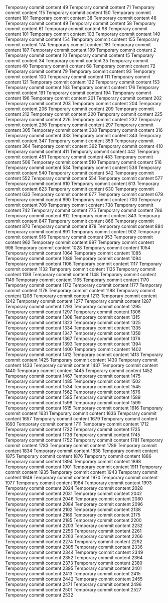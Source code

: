 Temporary commit content 49
Temporary commit content 71
Temporary commit content 115
Temporary commit content 150
Temporary commit content 181
Temporary commit content 38
Temporary commit content 48
Temporary commit content 49
Temporary commit content 58
Temporary commit content 61
Temporary commit content 98
Temporary commit content 101
Temporary commit content 103
Temporary commit content 140
Temporary commit content 154
Temporary commit content 155
Temporary commit content 174
Temporary commit content 181
Temporary commit content 187
Temporary commit content 189
Temporary commit content 2
Temporary commit content 10
Temporary commit content 15
Temporary commit content 34
Temporary commit content 35
Temporary commit content 40
Temporary commit content 68
Temporary commit content 72
Temporary commit content 79
Temporary commit content 93
Temporary commit content 100
Temporary commit content 111
Temporary commit content 121
Temporary commit content 132
Temporary commit content 153
Temporary commit content 163
Temporary commit content 176
Temporary commit content 191
Temporary commit content 194
Temporary commit content 196
Temporary commit content 201
Temporary commit content 202
Temporary commit content 203
Temporary commit content 204
Temporary commit content 206
Temporary commit content 209
Temporary commit content 212
Temporary commit content 220
Temporary commit content 225
Temporary commit content 226
Temporary commit content 232
Temporary commit content 296
Temporary commit content 297
Temporary commit content 305
Temporary commit content 308
Temporary commit content 316
Temporary commit content 333
Temporary commit content 343
Temporary commit content 347
Temporary commit content 359
Temporary commit content 364
Temporary commit content 392
Temporary commit content 410
Temporary commit content 411
Temporary commit content 442
Temporary commit content 451
Temporary commit content 483
Temporary commit content 506
Temporary commit content 510
Temporary commit content 516
Temporary commit content 534
Temporary commit content 538
Temporary commit content 540
Temporary commit content 542
Temporary commit content 552
Temporary commit content 554
Temporary commit content 577
Temporary commit content 610
Temporary commit content 613
Temporary commit content 623
Temporary commit content 630
Temporary commit content 633
Temporary commit content 677
Temporary commit content 679
Temporary commit content 690
Temporary commit content 700
Temporary commit content 709
Temporary commit content 738
Temporary commit content 742
Temporary commit content 775
Temporary commit content 786
Temporary commit content 812
Temporary commit content 843
Temporary commit content 847
Temporary commit content 866
Temporary commit content 870
Temporary commit content 878
Temporary commit content 884
Temporary commit content 891
Temporary commit content 902
Temporary commit content 916
Temporary commit content 953
Temporary commit content 962
Temporary commit content 997
Temporary commit content 998
Temporary commit content 1028
Temporary commit content 1054
Temporary commit content 1064
Temporary commit content 1085
Temporary commit content 1089
Temporary commit content 1094
Temporary commit content 1106
Temporary commit content 1117
Temporary commit content 1132
Temporary commit content 1135
Temporary commit content 1139
Temporary commit content 1148
Temporary commit content 1149
Temporary commit content 1165
Temporary commit content 1170
Temporary commit content 1172
Temporary commit content 1177
Temporary commit content 1178
Temporary commit content 1198
Temporary commit content 1208
Temporary commit content 1213
Temporary commit content 1242
Temporary commit content 1277
Temporary commit content 1287
Temporary commit content 1293
Temporary commit content 1295
Temporary commit content 1297
Temporary commit content 1306
Temporary commit content 1308
Temporary commit content 1315
Temporary commit content 1323
Temporary commit content 1325
Temporary commit content 1334
Temporary commit content 1335
Temporary commit content 1347
Temporary commit content 1358
Temporary commit content 1367
Temporary commit content 1376
Temporary commit content 1393
Temporary commit content 1394
Temporary commit content 1400
Temporary commit content 1402
Temporary commit content 1412
Temporary commit content 1413
Temporary commit content 1425
Temporary commit content 1430
Temporary commit content 1433
Temporary commit content 1437
Temporary commit content 1440
Temporary commit content 1445
Temporary commit content 1452
Temporary commit content 1467
Temporary commit content 1475
Temporary commit content 1485
Temporary commit content 1502
Temporary commit content 1534
Temporary commit content 1545
Temporary commit content 1562
Temporary commit content 1576
Temporary commit content 1585
Temporary commit content 1589
Temporary commit content 1598
Temporary commit content 1599
Temporary commit content 1615
Temporary commit content 1616
Temporary commit content 1631
Temporary commit content 1636
Temporary commit content 1657
Temporary commit content 1679
Temporary commit content 1693
Temporary commit content 1711
Temporary commit content 1712
Temporary commit content 1722
Temporary commit content 1725
Temporary commit content 1738
Temporary commit content 1745
Temporary commit content 1752
Temporary commit content 1781
Temporary commit content 1783
Temporary commit content 1789
Temporary commit content 1834
Temporary commit content 1838
Temporary commit content 1875
Temporary commit content 1876
Temporary commit content 1886
Temporary commit content 1894
Temporary commit content 1898
Temporary commit content 1901
Temporary commit content 1911
Temporary commit content 1935
Temporary commit content 1943
Temporary commit content 1949
Temporary commit content 1970
Temporary commit content 1977
Temporary commit content 1984
Temporary commit content 1993
Temporary commit content 2024
Temporary commit content 2028
Temporary commit content 2031
Temporary commit content 2042
Temporary commit content 2046
Temporary commit content 2080
Temporary commit content 2084
Temporary commit content 2096
Temporary commit content 2102
Temporary commit content 2138
Temporary commit content 2169
Temporary commit content 2175
Temporary commit content 2185
Temporary commit content 2200
Temporary commit content 2203
Temporary commit content 2232
Temporary commit content 2256
Temporary commit content 2261
Temporary commit content 2263
Temporary commit content 2266
Temporary commit content 2274
Temporary commit content 2292
Temporary commit content 2305
Temporary commit content 2336
Temporary commit content 2344
Temporary commit content 2349
Temporary commit content 2352
Temporary commit content 2364
Temporary commit content 2373
Temporary commit content 2380
Temporary commit content 2395
Temporary commit content 2401
Temporary commit content 2413
Temporary commit content 2415
Temporary commit content 2442
Temporary commit content 2455
Temporary commit content 2471
Temporary commit content 2496
Temporary commit content 2501
Temporary commit content 2527
Temporary commit content 2532
